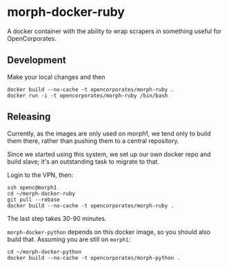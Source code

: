 # morph-docker-ruby

A docker container with the ability to wrap scrapers in something useful for
OpenCorporates.

## Development

Make your local changes and then

    docker build --no-cache -t opencorporates/morph-ruby .
    docker run -i -t opencorporates/morph-ruby /bin/bash

## Releasing

Currently, as the images are only used on morph1, we tend only to build them
there, rather than pushing them to a central repository.

Since we started using this system, we set up our own docker repo and build
slave; it's an outstanding task to migrate to that.

Login to the VPN, then:

    ssh openc@morph1
    cd ~/morph-docker-ruby
    git pull --rebase
    docker build --no-cache -t opencorporates/morph-ruby .

The last step takes 30-90 minutes.

`morph-docker-python` depends on this docker image, so you should also build that. Assuming you are still on `morph1`:

    cd ~/morph-docker-python
    docker build --no-cache -t opencorporates/morph-python .
